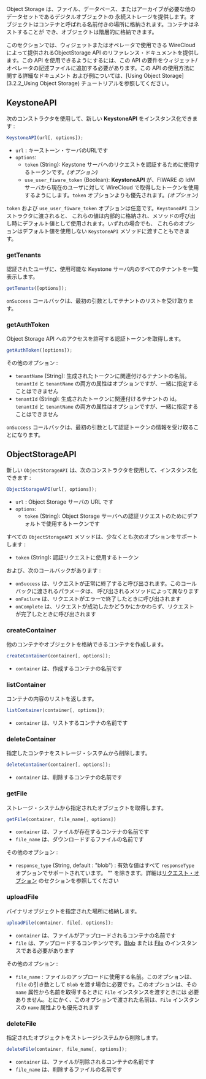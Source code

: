 Object Storage は、ファイル、データベース、またはアーカイブが必要な他のデータセットであるデジタルオブジェクトの
永続ストレージを提供します。オブジェクトはコンテナと呼ばれる名前付きの場所に格納されます。コンテナはネストすることが
でき、オブジェクトは階層的に格納できます。

このセクションでは、ウィジェットまたはオペレータで使用できる WireCloud によって提供されるObjectStorage API
のリファレンス・ドキュメントを提供します。この API を使用できるようにするには、この API
の要件をウィジェット/オペレータの記述ファイルに追加する必要があります。この API の使用方法に関する詳細なドキュメント
および例については、[Using Object Storage](3.2.2_Using Object Storage) チュートリアルを参照してください。

## KeystoneAPI

次のコンストラクタを使用して、新しい **KeystoneAPI** をインスタンス化できます :

```javascript
KeystoneAPI(url[, options]);
```

-   `url` : キーストーン・サーバのURLです
-   `options`:
    -   `token` (String): Keystone サーバへのリクエストを認証するために使用するトークンです。_(オプション)_
    -   `use_user_fiware_token` (Boolean): **KeystoneAPI** が、FIWARE の IdM サーバから現在のユーザに対して
        WireCloud で取得したトークンを使用するようにします。`token` オプションよりも優先されます。_(オプション)_

`token` および `use_user_fiware_token` オプションは任意です。`KeystoneAPI` コンストラクタに渡されると、
これらの値は内部的に格納され、メソッドの呼び出し時にデフォルト値として使用されます。いずれの場合でも、
これらのオプションはデフォルト値を使用しない `KeystoneAPI` メソッドに渡すこともできます。


### getTenants

認証されたユーザに、使用可能な Keystone サーバ内のすべてのテナントを一覧表示します。

```javascript
getTenants([options]);
```

`onSuccess` コールバックは、最初の引数としてテナントのリストを受け取ります。


### getAuthToken

Object Storage API へのアクセスを許可する認証トークンを取得します。

```javascript
getAuthToken([options]);
```

その他のオプション :

-   `tenantName` (String): 生成されたトークンに関連付けるテナントの名前。`tenantId` と `tenantName`
    の両方の属性はオプションですが、一緒に指定することはできません
-   `tenantId` (String): 生成されたトークンに関連付けるテナントの id。`tenantId` と `tenantName`
    の両方の属性はオプションですが、一緒に指定することはできません

`onSuccess` コールバックは、最初の引数として認証トークンの情報を受け取ることになります。


## ObjectStorageAPI

新しい `ObjectStorageAPI` は、次のコンストラクタを使用して、インスタンス化できます :

```javascript
ObjectStorageAPI(url[, options]);
```

-   `url` : Object Storage サーバの URL です
-   `options`:
    -   `token` (String): Object Storage サーバへの認証リクエストのためにデフォルトで使用するトークンです

すべての `ObjectStorageAPI` メソッドは、少なくとも次のオプションをサポートします :

-   `token` (String): 認証リクエストに使用するトークン

および、次のコールバックがあります :

-   `onSuccess` は、リクエストが正常に終了すると呼び出されます。このコールバックに渡されるパラメータは、
    呼び出されるメソッドによって異なります
-   `onFailure` は、リクエストがエラーで終了したときに呼び出されます
-   `onComplete` は、リクエストが成功したかどうかにかかわらず、リクエストが完了したときに呼び出されます


### createContainer

他のコンテナやオブジェクトを格納できるコンテナを作成します。

```javascript
createContainer(container[, options]);
```

-   `container` は、作成するコンテナの名前です


### listContainer

コンテナの内容のリストを返します。

```javascript
listContainer(container[, options]);
```

-   `container` は、リストするコンテナの名前です


### deleteContainer

指定したコンテナをストレージ・システムから削除します。

```javascript
deleteContainer(container[, options]);
```

-   `container` は、削除するコンテナの名前です


### getFile

ストレージ・システムから指定されたオブジェクトを取得します。

```javascript
getFile(container, file_name[, options])
```

-   `container` は、ファイルが存在するコンテナの名前です
-   `file_name` は、ダウンロードするファイルの名前です

その他のオプション :

-   `response_type` (String, default : "blob") : 有効な値はすべて `responseType` オプションでサポートされています。
    "" を除きます。詳細は[リクエスト・オプション](../widgetapi/widgetapi.md#request-options-general-options)
    のセクションを参照してください


### uploadFile

バイナリオブジェクトを指定された場所に格納します。

```javascript
uploadFile(container, file[, options]);
```

-   `container` は、ファイルがアップロードされるコンテナの名前です
-   `file` は、アップロードするコンテンツです。[Blob](https://developer.mozilla.org/en/docs/Web/API/Blob) または
    [File](https://developer.mozilla.org/en/docs/Web/API/File) のインスタンスである必要があります

その他のオプション : 

-   `file_name` : ファイルのアップロードに使用する名前。このオプションは、`file` の引き数として `Blob`
    を渡す場合に必要です。このオプションは、その `name` 属性から名前を取得するときに `File` インスタンスを渡すときには
    必要ありません。とにかく、このオプションで渡された名前は、`File` インスタンスの `name` 属性よりも優先されます


### deleteFile

指定されたオブジェクトをストレージシステムから削除します。

```javascript
deleteFile(container, file_name[, options]);
```

-   `container` は、ファイルが削除されるコンテナの名前です
-   `file_name` は、削除するファイルの名前です
